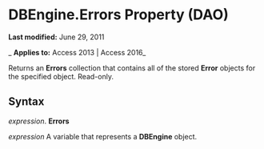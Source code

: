 
# DBEngine.Errors Property (DAO)

 **Last modified:** June 29, 2011

 _ **Applies to:** Access 2013 | Access 2016_

Returns an  **Errors** collection that contains all of the stored **Error** objects for the specified object. Read-only.


## Syntax

 _expression_. **Errors**

 _expression_ A variable that represents a **DBEngine** object.

